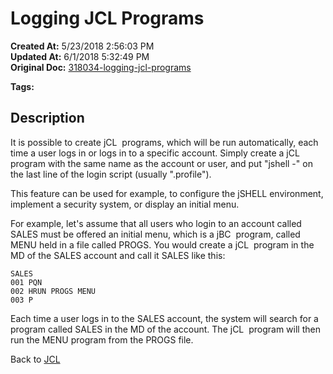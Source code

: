 # Logging JCL Programs 

**Created At:** 5/23/2018 2:56:03 PM  
**Updated At:** 6/1/2018 5:32:49 PM  
**Original Doc:** [318034-logging-jcl-programs](https://docs.jbase.com/45792-jcl/318034-logging-jcl-programs)  

**Tags:**
<badge text='jcl' vertical='middle' />

## Description 

It is possible to create jCL  programs, which will be run automatically, each time a user logs in or logs in to a specific account. Simply create a jCL program with the same name as the account or user, and put "jshell -" on the last line of the login script (usually ".profile").

This feature can be used for example, to configure the jSHELL environment, implement a security system, or display an initial menu.

For example, let's assume that all users who login to an account called SALES must be offered an initial menu, which is a jBC  program, called MENU held in a file called PROGS. You would create a jCL  program in the MD of the SALES account and call it SALES like this:

```
SALES
001 PQN
002 HRUN PROGS MENU
003 P
```

Each time a user logs in to the SALES account, the system will search for a program called SALES in the MD of the account. The jCL  program will then run the MENU program from the PROGS file.



Back to [JCL](318022-jcl)
